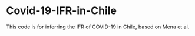 # Covid-19-IFR-in-Chile
This code is for inferring the IFR of COVID-19 in Chile, based on Mena et al.

